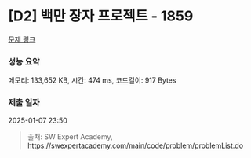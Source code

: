 # [D2] 백만 장자 프로젝트 - 1859 

[문제 링크](https://swexpertacademy.com/main/code/problem/problemDetail.do?contestProbId=AV5LrsUaDxcDFAXc) 

### 성능 요약

메모리: 133,652 KB, 시간: 474 ms, 코드길이: 917 Bytes

### 제출 일자

2025-01-07 23:50



> 출처: SW Expert Academy, https://swexpertacademy.com/main/code/problem/problemList.do